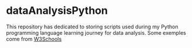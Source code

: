# dataAnalysisPython
This repository has dedicated to storing scripts used during my Python programming language learning journey for data analysis. Some exemples come from [W3Schools](https://www.w3schools.com/)
